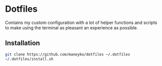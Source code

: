 Dotfiles
========

Contains my custom configuration with a lot of helper functions and
scripts to make using the terminal as pleasant an experience as possible.

Installation
------------

```bash
git clone https://github.com/maneyko/dotfiles ~/.dotfiles
~/.dotfiles/install.sh
```

